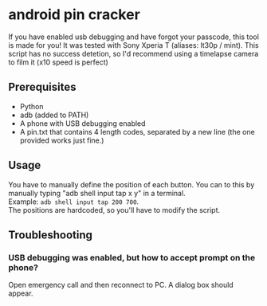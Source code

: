 # android pin cracker
If you have enabled usb debugging and have forgot your passcode, this tool is made for you! It was tested with Sony Xperia T (aliases: lt30p / mint). This script has no success detetion, so I'd recommend using a timelapse camera to film it (x10 speed is perfect)
## Prerequisites
- Python
- adb (added to PATH)
- A phone with USB debugging enabled
- A pin.txt that contains 4 length codes, separated by a new line (the one provided works just fine.)
## Usage
You have to manually define the position of each button. You can to this by manually typing "adb shell input tap x y" in a terminal.  
Example: `adb shell input tap 200 700`.  
The positions are hardcoded, so you'll have to modify the script.
## Troubleshooting
### USB debugging was enabled, but how to accept prompt on the phone?
Open emergency call and then reconnect to PC.  A dialog box should appear.

